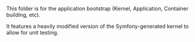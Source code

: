 This folder is for the application bootstrap (Kernel, Application, Container building, etc).

It features a heavily modified version of the Symfony-generated kernel to allow for unit testing.